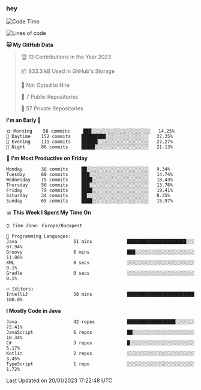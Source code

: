 ### hey

<!--START_SECTION:waka-->
![Code Time](http://img.shields.io/badge/Code%20Time-881%20hrs%2013%20mins-blue)

![Lines of code](https://img.shields.io/badge/From%20Hello%20World%20I%27ve%20Written-651%20Thousand%20lines%20of%20code-blue)

**🐱 My GitHub Data** 

> 🏆 13 Contributions in the Year 2023
 > 
> 📦 833.3 kB Used in GitHub's Storage 
 > 
> 🚫 Not Opted to Hire
 > 
> 📜 7 Public Repositories 
 > 
> 🔑 57 Private Repositories  
 > 
**I'm an Early 🐤** 

```text
🌞 Morning    58 commits     ███░░░░░░░░░░░░░░░░░░░░░░   14.25% 
🌆 Daytime    152 commits    █████████░░░░░░░░░░░░░░░░   37.35% 
🌃 Evening    111 commits    ██████░░░░░░░░░░░░░░░░░░░   27.27% 
🌙 Night      86 commits     █████░░░░░░░░░░░░░░░░░░░░   21.13%

```
📅 **I'm Most Productive on Friday** 

```text
Monday       38 commits     ██░░░░░░░░░░░░░░░░░░░░░░░   9.34% 
Tuesday      60 commits     ███░░░░░░░░░░░░░░░░░░░░░░   14.74% 
Wednesday    75 commits     ████░░░░░░░░░░░░░░░░░░░░░   18.43% 
Thursday     56 commits     ███░░░░░░░░░░░░░░░░░░░░░░   13.76% 
Friday       79 commits     ████░░░░░░░░░░░░░░░░░░░░░   19.41% 
Saturday     34 commits     ██░░░░░░░░░░░░░░░░░░░░░░░   8.35% 
Sunday       65 commits     ████░░░░░░░░░░░░░░░░░░░░░   15.97%

```


📊 **This Week I Spent My Time On** 

```text
⌚︎ Time Zone: Europe/Budapest

💬 Programming Languages: 
Java                     51 mins             ██████████████████████░░░   87.94% 
Groovy                   6 mins              ███░░░░░░░░░░░░░░░░░░░░░░   11.86% 
XML                      0 secs              ░░░░░░░░░░░░░░░░░░░░░░░░░   0.1% 
Gradle                   0 secs              ░░░░░░░░░░░░░░░░░░░░░░░░░   0.1%

🔥 Editors: 
IntelliJ                 58 mins             █████████████████████████   100.0%

```

**I Mostly Code in Java** 

```text
Java                     42 repos            ██████████████████░░░░░░░   72.41% 
JavaScript               6 repos             ██░░░░░░░░░░░░░░░░░░░░░░░   10.34% 
C#                       3 repos             █░░░░░░░░░░░░░░░░░░░░░░░░   5.17% 
Kotlin                   2 repos             ░░░░░░░░░░░░░░░░░░░░░░░░░   3.45% 
TypeScript               1 repo              ░░░░░░░░░░░░░░░░░░░░░░░░░   1.72%

```



 Last Updated on 20/01/2023 17:22:48 UTC
<!--END_SECTION:waka-->
